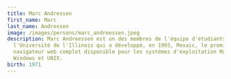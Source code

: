 ```yaml
---
title: Marc Andressen
first_name: Marc
last_name: Andressen
image: /images/persons/marc_andreessen.jpeg
description: Marc Andreessen est un des membres de l'équipe d'étudiants de
  l'Université de l'Illinois qui a développé, en 1993, Mosaic, le premier
  navigateur web complet disponible pour les systèmes d'exploitation Mac OS,
  Windows et UNIX.
birth: 1971
---
```

